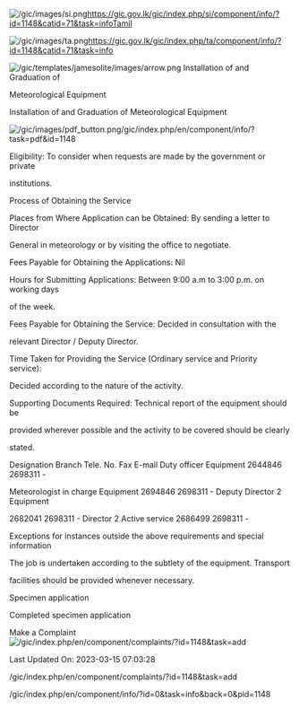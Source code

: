 <!-- Source: https://gic.gov.lk/gic/index.php/en/component/info/?id=1148&catid=71&task=info -->

![/gic/images/si.png](/gic/images/si.png)https://gic.gov.lk/gic/index.php/si/component/info/?id=1148&catid=71&task=infoTamil

![/gic/images/ta.png](/gic/images/ta.png)https://gic.gov.lk/gic/index.php/ta/component/info/?id=1148&catid=71&task=info

![/gic/templates/jamesolite/images/arrow.png](/gic/templates/jamesolite/images/arrow.png) Installation of and Graduation of

Meteorological Equipment

Installation of and Graduation of Meteorological Equipment

![/gic/images/pdf_button.png](/gic/images/pdf_button.png)/gic/index.php/en/component/info/?task=pdf&id=1148

Eligibility: To consider when requests are made by the government or private

institutions.

Process of Obtaining the Service

Places from Where Application can be Obtained: By sending a letter to Director

General in meteorology or by visiting the office to negotiate.

Fees Payable for Obtaining the Applications: Nil

Hours for Submitting Applications: Between 9:00 a.m to 3:00 p.m. on working days

of the week.

Fees Payable for Obtaining the Service: Decided in consultation with the

relevant Director / Deputy Director.

Time Taken for Providing the Service (Ordinary service and Priority service):

Decided according to the nature of the activity.

Supporting Documents Required: Technical report of the equipment should be

provided wherever possible and the activity to be covered should be clearly

stated.

Designation Branch Tele. No. Fax E-mail Duty officer Equipment 2644846 2698311 -

Meteorologist in charge Equipment 2694846 2698311 - Deputy Director 2 Equipment

2682041 2698311 - Director 2 Active service 2686499 2698311 -

Exceptions for instances outside the above requirements and special information

The job is undertaken according to the subtlety of the equipment. Transport

facilities should be provided whenever necessary.

Specimen application

Completed specimen application

Make a Complaint ![/gic/index.php/en/component/complaints/?id=1148&task=add](/gic/index.php/en/component/complaints/?id=1148&task=add)

Last Updated On: 2023-03-15 07:03:28

/gic/index.php/en/component/complaints/?id=1148&task=add

/gic/index.php/en/component/info/?id=0&task=info&back=0&pid=1148